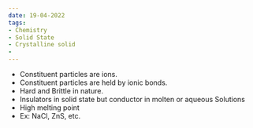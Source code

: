 ```yaml
---
date: 19-04-2022
tags:
- Chemistry
- Solid State
- Crystalline solid 
- 
---
```

- Constituent particles are ions.
- Constituent particles are held by ionic bonds.
- Hard and Brittle in nature.
- Insulators in solid state but conductor in molten or aqueous Solutions
- High melting point 
- Ex: NaCl, ZnS, etc.
